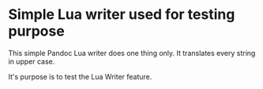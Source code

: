 # Simple Lua writer used for testing purpose

This simple Pandoc Lua writer does one thing only. It translates every string in upper case.

It's purpose is to test the Lua Writer feature. 